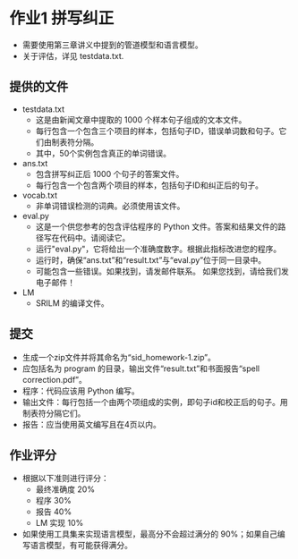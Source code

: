 # 作业1 拼写纠正

- 需要使用第三章讲义中提到的管道模型和语言模型。
- 关于评估，详见 testdata.txt.

## 提供的文件

- testdata.txt
    - 这是由新闻文章中提取的 1000 个样本句子组成的文本文件。
    - 每行包含一个包含三个项目的样本，包括句子ID，错误单词数和句子。它们由制表符分隔。
    - 其中，50个实例包含真正的单词错误。
- ans.txt
    - 包含拼写纠正后 1000 个句子的答案文件。
    - 每行包含一个包含两个项目的样本，包括句子ID和纠正后的句子。
- vocab.txt
    - 非单词错误检测的词典。必须使用该文件。
- eval.py
    - 这是一个供您参考的包含评估程序的 Python 文件。答案和结果文件的路径写在代码中。请阅读它。
    - 运行"eval.py"，它将给出一个准确度数字。根据此指标改进您的程序。
    - 运行时，确保“ans.txt”和“result.txt”与“eval.py”位于同一目录中。
    - 可能包含一些错误。如果找到，请发邮件联系。
如果您找到，请给我们发电子邮件！
- LM
    - SRILM 的编译文件。

## 提交
- 生成一个zip文件并将其命名为“sid_homework-1.zip”。
- 应包括名为 program 的目录，输出文件“result.txt”和书面报告“spell correction.pdf”。
- 程序：代码应该用 Python 编写。
- 输出文件：每行包括一个由两个项组成的实例，即句子id和校正后的句子。用制表符分隔它们。
- 报告：应当使用英文编写且在4页以内。

## 作业评分
- 根据以下准则进行评分：
    - 最终准确度 20%
    - 程序 30%
    - 报告 40%
    - LM 实现 10%
- 如果使用工具集来实现语言模型，最高分不会超过满分的 90%；如果自己编写语言模型，有可能获得满分。